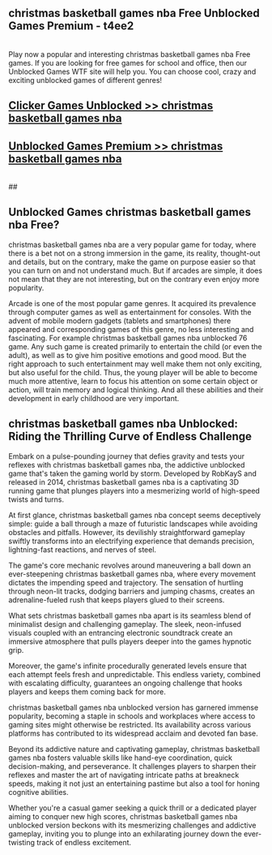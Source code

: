 ## christmas basketball games nba Free Unblocked Games Premium - t4ee2 <br>
<br>
Play now a popular and interesting christmas basketball games nba Free games. If you are looking for free games for school and office, then our Unblocked Games WTF site will help you. You can choose cool, crazy and exciting unblocked games of different genres!


##  [Clicker Games Unblocked >> christmas basketball games nba](http://freeplayer.one?title=christmas_basketball_games_nba&ref=04)

##  [Unblocked Games Premium >> christmas basketball games nba](http://freeplayer.one?title=christmas_basketball_games_nba&ref=04)
  <br>
  ##



## Unblocked Games christmas basketball games nba Free?

christmas basketball games nba are a very popular game for today, where there is a bet not on a strong immersion in the game, its reality, thought-out and details, but on the contrary, make the game on purpose easier so that you can turn on and not understand much. But if arcades are simple, it does not mean that they are not interesting, but on the contrary even enjoy more popularity.

Arcade is one of the most popular game genres. It acquired its prevalence through computer games as well as entertainment for consoles. With the advent of mobile modern gadgets (tablets and smartphones) there appeared and corresponding games of this genre, no less interesting and fascinating. For example christmas basketball games nba unblocked 76 game. Any such game is created primarily to entertain the child (or even the adult), as well as to give him positive emotions and good mood. But the right approach to such entertainment may well make them not only exciting, but also useful for the child. Thus, the young player will be able to become much more attentive, learn to focus his attention on some certain object or action, will train memory and logical thinking. And all these abilities and their development in early childhood are very important.

##  christmas basketball games nba Unblocked: Riding the Thrilling Curve of Endless Challenge

Embark on a pulse-pounding journey that defies gravity and tests your reflexes with christmas basketball games nba, the addictive unblocked game that's taken the gaming world by storm. Developed by RobKayS and released in 2014, christmas basketball games nba is a captivating 3D running game that plunges players into a mesmerizing world of high-speed twists and turns.

At first glance, christmas basketball games nba concept seems deceptively simple: guide a ball through a maze of futuristic landscapes while avoiding obstacles and pitfalls. However, its devilishly straightforward gameplay swiftly transforms into an electrifying experience that demands precision, lightning-fast reactions, and nerves of steel.

The game's core mechanic revolves around maneuvering a ball down an ever-steepening christmas basketball games nba, where every movement dictates the impending speed and trajectory. The sensation of hurtling through neon-lit tracks, dodging barriers and jumping chasms, creates an adrenaline-fueled rush that keeps players glued to their screens.

What sets christmas basketball games nba apart is its seamless blend of minimalist design and challenging gameplay. The sleek, neon-infused visuals coupled with an entrancing electronic soundtrack create an immersive atmosphere that pulls players deeper into the games hypnotic grip.

Moreover, the game's infinite procedurally generated levels ensure that each attempt feels fresh and unpredictable. This endless variety, combined with escalating difficulty, guarantees an ongoing challenge that hooks players and keeps them coming back for more.

christmas basketball games nba unblocked version has garnered immense popularity, becoming a staple in schools and workplaces where access to gaming sites might otherwise be restricted. Its availability across various platforms has contributed to its widespread acclaim and devoted fan base.

Beyond its addictive nature and captivating gameplay, christmas basketball games nba fosters valuable skills like hand-eye coordination, quick decision-making, and perseverance. It challenges players to sharpen their reflexes and master the art of navigating intricate paths at breakneck speeds, making it not just an entertaining pastime but also a tool for honing cognitive abilities.

Whether you're a casual gamer seeking a quick thrill or a dedicated player aiming to conquer new high scores, christmas basketball games nba unblocked version beckons with its mesmerizing challenges and addictive gameplay, inviting you to plunge into an exhilarating journey down the ever-twisting track of endless excitement.